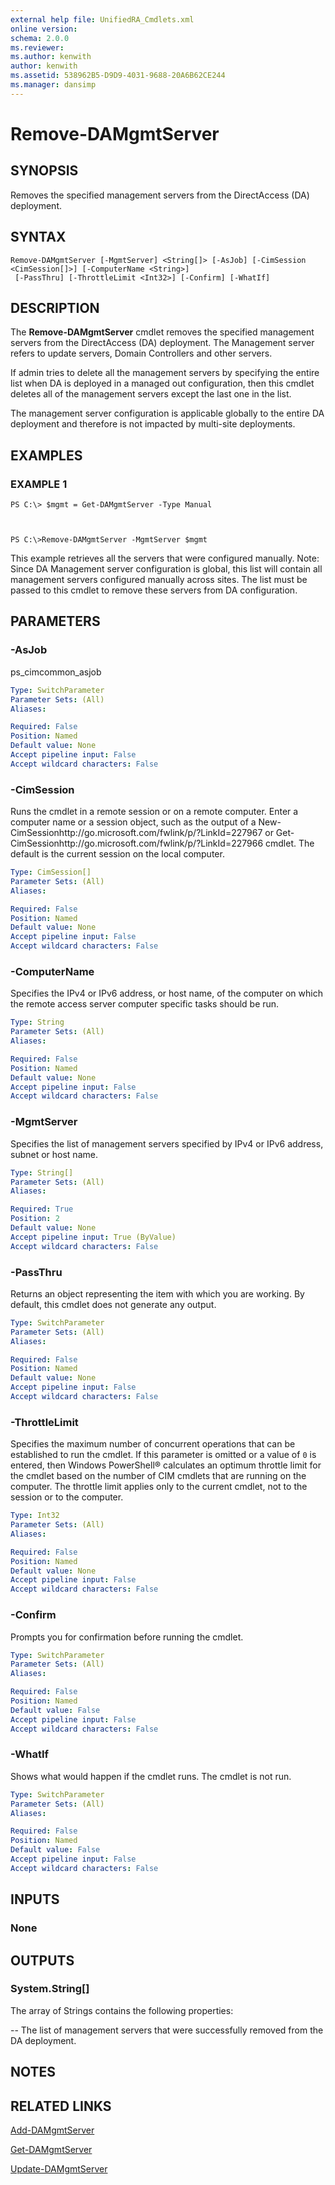 ```yaml
---
external help file: UnifiedRA_Cmdlets.xml
online version: 
schema: 2.0.0
ms.reviewer:
ms.author: kenwith
author: kenwith
ms.assetid: 538962B5-D9D9-4031-9688-20A6B62CE244
ms.manager: dansimp
---
```


# Remove-DAMgmtServer

## SYNOPSIS
Removes the specified management servers from the DirectAccess (DA) deployment.

## SYNTAX

```
Remove-DAMgmtServer [-MgmtServer] <String[]> [-AsJob] [-CimSession <CimSession[]>] [-ComputerName <String>]
 [-PassThru] [-ThrottleLimit <Int32>] [-Confirm] [-WhatIf]
```

## DESCRIPTION
The **Remove-DAMgmtServer** cmdlet removes the specified management servers from the DirectAccess (DA) deployment.
The Management server refers to update servers, Domain Controllers and other servers.

If admin tries to delete all the management servers by specifying the entire list when DA is deployed in a managed out configuration, then this cmdlet deletes all of the management servers except the last one in the list.

The management server configuration is applicable globally to the entire DA deployment and therefore is not impacted by multi-site deployments.

## EXAMPLES

### EXAMPLE 1
```
PS C:\> $mgmt = Get-DAMgmtServer -Type Manual



PS C:\>Remove-DAMgmtServer -MgmtServer $mgmt
```

This example retrieves all the servers that were configured manually.
Note: Since DA Management server configuration is global, this list will contain all management servers configured manually across sites.
The list must be passed to this cmdlet to remove these servers from DA configuration.

## PARAMETERS

### -AsJob
ps_cimcommon_asjob

```yaml
Type: SwitchParameter
Parameter Sets: (All)
Aliases: 

Required: False
Position: Named
Default value: None
Accept pipeline input: False
Accept wildcard characters: False
```

### -CimSession
Runs the cmdlet in a remote session or on a remote computer.
Enter a computer name or a session object, such as the output of a New-CimSessionhttp://go.microsoft.com/fwlink/p/?LinkId=227967 or Get-CimSessionhttp://go.microsoft.com/fwlink/p/?LinkId=227966 cmdlet.
The default is the current session on the local computer.

```yaml
Type: CimSession[]
Parameter Sets: (All)
Aliases: 

Required: False
Position: Named
Default value: None
Accept pipeline input: False
Accept wildcard characters: False
```

### -ComputerName
Specifies the IPv4 or IPv6 address, or host name, of the computer on which the remote access server computer specific tasks should be run.

```yaml
Type: String
Parameter Sets: (All)
Aliases: 

Required: False
Position: Named
Default value: None
Accept pipeline input: False
Accept wildcard characters: False
```

### -MgmtServer
Specifies the list of management servers specified by IPv4 or IPv6 address, subnet or host name.

```yaml
Type: String[]
Parameter Sets: (All)
Aliases: 

Required: True
Position: 2
Default value: None
Accept pipeline input: True (ByValue)
Accept wildcard characters: False
```

### -PassThru
Returns an object representing the item with which you are working.
By default, this cmdlet does not generate any output.

```yaml
Type: SwitchParameter
Parameter Sets: (All)
Aliases: 

Required: False
Position: Named
Default value: None
Accept pipeline input: False
Accept wildcard characters: False
```

### -ThrottleLimit
Specifies the maximum number of concurrent operations that can be established to run the cmdlet.
If this parameter is omitted or a value of `0` is entered, then Windows PowerShell® calculates an optimum throttle limit for the cmdlet based on the number of CIM cmdlets that are running on the computer.
The throttle limit applies only to the current cmdlet, not to the session or to the computer.

```yaml
Type: Int32
Parameter Sets: (All)
Aliases: 

Required: False
Position: Named
Default value: None
Accept pipeline input: False
Accept wildcard characters: False
```

### -Confirm
Prompts you for confirmation before running the cmdlet.

```yaml
Type: SwitchParameter
Parameter Sets: (All)
Aliases: 

Required: False
Position: Named
Default value: False
Accept pipeline input: False
Accept wildcard characters: False
```

### -WhatIf
Shows what would happen if the cmdlet runs.
The cmdlet is not run.

```yaml
Type: SwitchParameter
Parameter Sets: (All)
Aliases: 

Required: False
Position: Named
Default value: False
Accept pipeline input: False
Accept wildcard characters: False
```

## INPUTS

### None

## OUTPUTS

### System.String[]
The array of Strings contains the following properties: 

 -- The list of management servers that were successfully removed from the DA deployment.

## NOTES

## RELATED LINKS

[Add-DAMgmtServer](./Add-DAMgmtServer.md)

[Get-DAMgmtServer](./Get-DAMgmtServer.md)

[Update-DAMgmtServer](./Update-DAMgmtServer.md)

